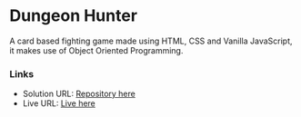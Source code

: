 # Dungeon Hunter

A card based fighting game made using HTML, CSS and Vanilla JavaScript, it makes use of Object Oriented Programming.

### Links

- Solution URL: [Repository here]()
- Live URL: [Live here]()
